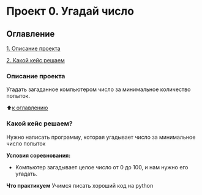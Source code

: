 # Проект 0. Угадай число

## Оглавление
[1. Описание проекта](https://github.com/Cherant1976/sf_data_science/tree/main/Project0/README.md#Описание-проекта) 

[2. Какой кейс решаем](https://github.com/Cherant1976/sf_data_science/tree/main/Project0/README.md#Какой-кейс-решаем)

### Описание проекта
Угадать загаданное компьютером число за минимальное количество попыток.

:arrow_up:[к оглавлению](https://github.com/Cherant1976/sf_data_science/tree/main/Project0/README.md#Оглавление)

### Какой кейс решаем?
Нужно написать программу, которая угадывает число за минимальное число попыток

**Условия соревнования:**
- Компьютер загадывает целое число от 0 до 100, и нам нужно его угадать.

**Что практикуем**
Учимся писать хороший код на python